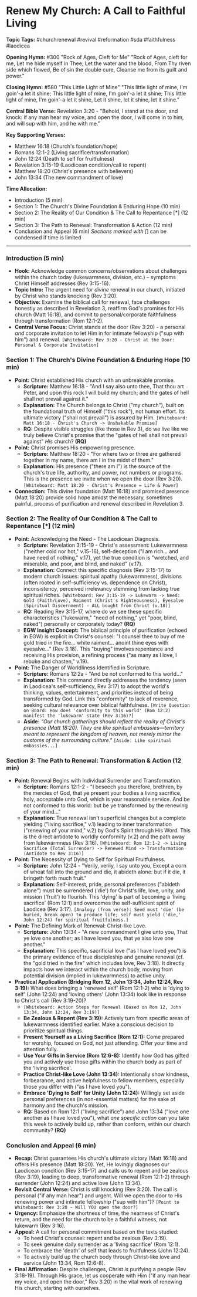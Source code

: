# Renew My Church: A Call to Faithful Living

**Topic Tags:** #churchrenewal #revival #reformation #sda #faithfulness
#laodicea

**Opening Hymn:** #300 "Rock of Ages, Cleft for Me" "Rock of Ages, cleft for me,
Let me hide myself in Thee; Let the water and the blood, From Thy riven side
which flowed, Be of sin the double cure, Cleanse me from its guilt and power."

**Closing Hymn:** #580 "This Little Light of Mine" "This little light of mine,
I'm goin'-a let it shine; This little light of mine, I'm goin'-a let it shine;
This little light of mine, I'm goin'-a let it shine, Let it shine, let it shine,
let it shine."

**Central Bible Verse:** Revelation 3:20 - "Behold, I stand at the door, and
knock: if any man hear my voice, and open the door, I will come in to him, and
will sup with him, and he with me."

**Key Supporting Verses:**

- Matthew 16:18 (Church's foundation/hope)
- Romans 12:1-2 (Living sacrifice/transformation)
- John 12:24 (Death to self for fruitfulness)
- Revelation 3:15-19 (Laodicean condition/call to repent)
- Matthew 18:20 (Christ's presence with believers)
- John 13:34 (The new commandment of love)

**Time Allocation:**

- Introduction (5 min)
- Section 1: The Church's Divine Foundation & Enduring Hope (10 min)
- Section 2: The Reality of Our Condition & The Call to Repentance [*] (12 min)
- Section 3: The Path to Renewal: Transformation & Action (12 min)
- Conclusion and Appeal (6 min) _Sections marked with [_] can be condensed if
  time is limited

---

### Introduction (5 min)

- **Hook:** Acknowledge common concerns/observations about challenges within the
  church today (lukewarmness, division, etc.) – symptoms Christ Himself
  addresses (Rev 3:15-16).
- **Topic Intro:** The urgent need for _divine_ renewal in our church, initiated
  by Christ who stands knocking (Rev 3:20).
- **Objective:** Examine the biblical call for renewal, face challenges honestly
  as described in Revelation 3, reaffirm God's promises for His church (Matt
  16:18), and commit to personal/corporate faithfulness through transformation
  (Rom 12:1-2).
- **Central Verse Focus:** Christ stands at the door (Rev 3:20) - a personal
  _and_ corporate invitation to let Him in for intimate fellowship ("sup with
  him") and renewal.
  `[Whiteboard: Rev 3:20 - Christ at the Door: Personal & Corporate Invitation]`

### Section 1: The Church's Divine Foundation & Enduring Hope (10 min)

- **Point:** Christ established His church with an unbreakable promise.
  - **Scripture:** Matthew 16:18 - "And I say also unto thee, That thou art
    Peter, and upon this rock I will build my church; and the gates of hell
    shall not prevail against it."
  - **Explanation:** The Church belongs to Christ ("my church"), built on the
    foundational truth of Himself ("this rock"), not human effort. Its ultimate
    victory ("shall not prevail") is assured by Him.
    `[Whiteboard: Matt 16:18 - Christ's Church -> Unshakable Promise]`
  - **RQ:** Despite visible struggles (like those in Rev 3), do we live like we
    truly believe Christ's promise that the "gates of hell shall not prevail
    against" _His_ church? **(RQ)**
- **Point:** Christ promises His empowering presence.
  - **Scripture:** Matthew 18:20 - "For where two or three are gathered together
    in my name, there am I in the midst of them."
  - **Explanation:** His presence ("there am I") is the source of the church's
    true life, authority, and power, not numbers or programs. This is the
    presence we invite when we open the door (Rev 3:20).
    `[Whiteboard: Matt 18:20 - Christ's Presence = Life & Power]`
- **Connection:** This divine foundation (Matt 16:18) and promised presence
  (Matt 18:20) provide solid hope amidst the necessary, sometimes painful,
  process of purification and renewal described in Revelation 3.

### Section 2: The Reality of Our Condition & The Call to Repentance [*] (12 min)

- **Point:** Acknowledging the Need - The Laodicean Diagnosis.
  - **Scripture:** Revelation 3:15-19 - Christ's assessment: Lukewarmness
    ("neither cold nor hot," v.15-16), self-deception ("I am rich... and have
    need of nothing," v.17), yet the true condition is "wretched, and miserable,
    and poor, and blind, and naked" (v.17).
  - **Explanation:** Connect this specific diagnosis (Rev 3:15-17) to modern
    church issues: spiritual apathy (lukewarmness), divisions (often rooted in
    self-sufficiency vs. dependence on Christ), inconsistency, perceived
    irrelevancy stemming from lacking true spiritual riches.
    `[Whiteboard: Rev 3:15-19 -> Lukewarm -> Need: Gold (Faith/Love), Raiment (Christ's Righteousness), Eyesalve (Spiritual Discernment) - ALL bought from Christ (v.18)]`
  - **RQ:** Reading Rev 3:15-17, where do we see these specific characteristics
    ("lukewarm," "need of nothing," yet "poor, blind, naked") personally or
    corporately today? **(RQ)**
  - **EGW Insight Concept:** The biblical principle of purification (echoed in
    EGW) is explicit in Christ's counsel: "I counsel thee to buy of me gold
    tried in the fire... white raiment... anoint thine eyes with eyesalve..."
    (Rev 3:18). This "buying" involves repentance and receiving His provision, a
    refining process ("as many as I love, I rebuke and chasten," v.19).
- **Point:** The Danger of Worldliness Identified in Scripture.
  - **Scripture:** Romans 12:2a - "And be not conformed to this world..."
  - **Explanation:** This command directly addresses the tendency (seen in
    Laodicea's self-sufficiency, Rev 3:17) to adopt the world's thinking,
    values, entertainment, and priorities instead of being transformed by God.
    Link this "conformity" to lack of reverence, seeking cultural relevance over
    biblical faithfulness.
    `[Write Question on Board: How does 'conformity to this world' (Rom 12:2) manifest the 'lukewarm' state (Rev 3:16)?]`
  - **Aside:** _"Our church gatherings should reflect the reality of Christ's
    presence (Matt 18:20). They are like spiritual embassies—territory meant to
    represent the kingdom of heaven, not merely mirror the customs of the
    surrounding culture."_ `[Aside: Like spiritual embassies...]`

### Section 3: The Path to Renewal: Transformation & Action (12 min)

- **Point:** Renewal Begins with Individual Surrender and Transformation.
  - **Scripture:** Romans 12:1-2 - "I beseech you therefore, brethren, by the
    mercies of God, that ye present your bodies a living sacrifice, holy,
    acceptable unto God, which is your reasonable service. And be not conformed
    to this world: but be ye transformed by the renewing of your mind..."
  - **Explanation:** True renewal isn't superficial changes but a complete
    yielding ("living sacrifice," v.1) leading to inner transformation
    ("renewing of your mind," v.2) by God's Spirit through His Word. This is the
    direct antidote to worldly conformity (v.2) and the path away from
    lukewarmness (Rev 3:16).
    `[Whiteboard: Rom 12:1-2 -> Living Sacrifice (Total Surrender) -> Renewed Mind -> Transformation (Antidote to Rev 3:16)]`
- **Point:** The Necessity of Dying to Self for Spiritual Fruitfulness.
  - **Scripture:** John 12:24 - "Verily, verily, I say unto you, Except a corn
    of wheat fall into the ground and die, it abideth alone: but if it die, it
    bringeth forth much fruit."
  - **Explanation:** Self-interest, pride, personal preferences ("abideth
    alone") must be surrendered ('die') for Christ's life, love, unity, and
    mission ('fruit') to flourish. This 'dying' is part of becoming a 'living
    sacrifice' (Rom 12:1) and overcomes the self-sufficient spirit of Laodicea
    (Rev 3:17).
    `[Analogy (from verse): Seed must 'die' (be buried, break open) to produce life; self must yield ('die,' John 12:24) for spiritual fruitfulness.]`
- **Point:** The Defining Mark of Renewal: Christ-like Love.
  - **Scripture:** John 13:34 - "A new commandment I give unto you, That ye love
    one another; as I have loved you, that ye also love one another."
  - **Explanation:** This specific, sacrificial love ("as I have loved you") is
    the primary evidence of true discipleship and genuine renewal (cf. the "gold
    tried in the fire" which includes love, Rev 3:18). It directly impacts how
    we interact within the church body, moving from potential division (implied
    in lukewarmness) to active unity.
- **Practical Application (Bridging Rom 12, John 13:34, John 12:24, Rev 3:19):**
  What does bringing a 'renewed self' (Rom 12:1-2) who is 'dying to self' (John
  12:24) and 'loving others' (John 13:34) look like in response to Christ's call
  (Rev 3:19-20)?
  - `[Whiteboard: Action Steps for Renewal (Based on Rom 12, John 13:34, John 12:24, Rev 3:19)]`
  - **Be Zealous & Repent (Rev 3:19):** Actively turn from specific areas of
    lukewarmness identified earlier. Make a conscious decision to prioritize
    spiritual things.
  - **Present Yourself as a Living Sacrifice (Rom 12:1):** Come prepared for
    worship, focused on God, not just attending. Offer your time and attention
    fully.
  - **Use Your Gifts in Service (Rom 12:6-8):** Identify how God has gifted you
    and actively use those gifts within the church body as part of the 'living
    sacrifice'.
  - **Practice Christ-like Love (John 13:34):** Intentionally show kindness,
    forbearance, and active helpfulness to fellow members, especially those you
    differ with ("as I have loved you").
  - **Embrace 'Dying to Self' for Unity (John 12:24):** Willingly set aside
    personal preferences (in non-essential matters) for the sake of harmony and
    the church's mission.
  - **RQ:** Based on Rom 12:1 ("living sacrifice") and John 13:34 ("love one
    another as I have loved you"), what _one specific action_ can you take this
    week to actively build up, rather than conform, within our church community?
    **(RQ)**

### Conclusion and Appeal (6 min)

- **Recap:** Christ guarantees His church's ultimate victory (Matt 16:18) and
  offers His presence (Matt 18:20). Yet, He lovingly diagnoses our Laodicean
  condition (Rev 3:15-17) and calls us to repent and be zealous (Rev 3:19),
  leading to deep, transformative renewal (Rom 12:1-2) through surrender (John
  12:24) and active love (John 13:34).
- **Revisit Central Verse:** Christ is still knocking (Rev 3:20). The call is
  personal ("if any man hear") and urgent. Will we open the door to His renewing
  power and intimate fellowship ("sup with him")?
  `[Point to Whiteboard: Rev 3:20 - Will YOU open the door?]`
- **Urgency:** Emphasize the shortness of time, the nearness of Christ's return,
  and the need for the church to be a faithful witness, not lukewarm (Rev 3:16).
- **Appeal:** A call for personal commitment based on the texts studied:
  - To heed Christ's counsel: repent and be zealous (Rev 3:19).
  - To seek genuine daily surrender as a 'living sacrifice' (Rom 12:1).
  - To embrace the 'death' of self that leads to fruitfulness (John 12:24).
  - To actively build up the church body through Christ-like love and service
    (John 13:34, Rom 12:6-8).
- **Final Affirmation:** Despite challenges, Christ _is_ purifying a people (Rev
  3:18-19). Through His grace, let us cooperate with Him ("if any man hear my
  voice, and open the door," Rev 3:20) in the vital work of renewing His church,
  starting with ourselves.
